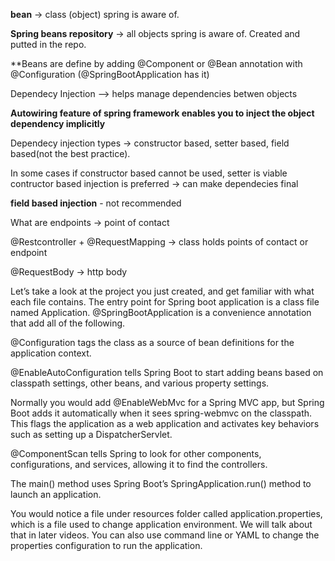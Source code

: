 
**bean** -> class (object) spring is aware of.

**Spring beans repository** -> all objects spring is aware of. Created and putted in the repo.

**Beans are define by adding @Component or @Bean annotation with @Configuration (@SpringBootApplication has it)


Dependecy Injection --> helps manage dependencies betwen objects


**Autowiring feature of spring framework enables you to inject the object dependency implicitly**


Dependecy injection types -> constructor based, setter based, field based(not the best practice).


In some cases if constructor based cannot be used, setter is viable
contructor based injection is preferred -> can make dependecies final

**field based injection** - not recommended



What are endpoints -> point of contact


@Restcontroller + @RequestMapping -> class holds points of contact or endpoint


@RequestBody -> http body



Let’s take a look at the project you just created, and get familiar with what each file contains. The entry point for Spring boot application is a class file named Application. @SpringBootApplication is a convenience annotation that add all of the following.

@Configuration tags the class as a source of bean definitions for the application context.

@EnableAutoConfiguration tells Spring Boot to start adding beans based on classpath settings, other beans, and various property settings.

Normally you would add @EnableWebMvc for a Spring MVC app, but Spring Boot adds it automatically when it sees spring-webmvc on the classpath. This flags the application as a web application and activates key behaviors such as setting up a DispatcherServlet.

@ComponentScan tells Spring to look for other components, configurations, and services, allowing it to find the controllers.

The main() method uses Spring Boot’s SpringApplication.run() method to launch an application. 

You would notice a file under resources folder called application.properties, which is a file used to change application environment. We will talk about that in later videos. You can also use command line or YAML to change the properties configuration to run the application.

